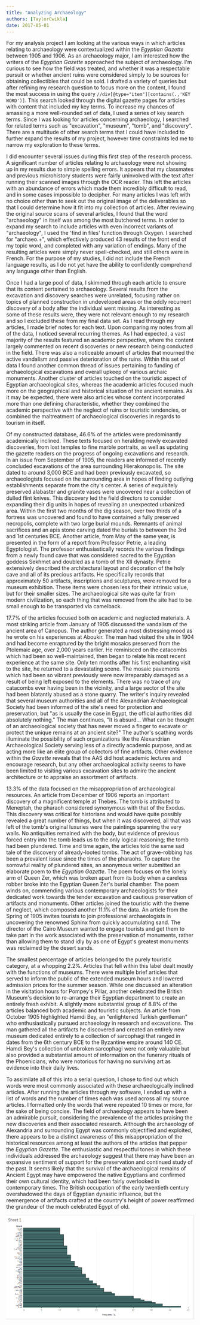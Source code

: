 ```yaml
---
title: "Analyzing Archaeology"
authors: [TaylorCwikla]
date: 2017-05-01
---
```


For my analysis project I am looking at the various ways in which articles relating to archaeology were contextualized within the *Egyptian Gazette* between 1905 and 1906. As an archaeology major, I am interested how the writers of the *Egyptian Gazette* approached the subject of archaeology. I'm curious to see how the field was treated, and whether it was a respectable pursuit or whether ancient ruins were considered simply to be sources for obtaining collectibles that could be sold. I drafted a variety of queries but after refining my research question to focus more on the content, I found the most success in using the query `//div[@type="item"][contains(.,'KEY WORD')]`. This search looked through the digital gazette pages for articles with content that included my key terms. To increase my chances of amassing a more well-rounded set of data, I used a series of key search terms. Since I was looking for articles concerning archaeology, I searched for related terms such as "excavation", "museum", "tomb", and "discovery". There are a multitude of other search terms that I could have included to further expand the results of my project, however time constraints led me to narrow my exploration to these terms.

I did encounter several issues during this first step of the research process. A significant number of articles relating to archaeology were not showing up in my results due to simple spelling errors. It appears that my classmates and previous microhistory students were fairly uninvolved with the text after running their scanned images through the OCR reader. This left the articles with an abundance of errors which made them incredibly difficult to read, and in some cases impossible to decipher. For many articles I was left with no choice other than to seek out the original image of the deliverables so that I could determine how it fit into my collection of articles. After reviewing the original source scans of several articles, I found that the word "archaeology" in itself was among the most butchered terms. In order to expand my search to include articles with even incorrect variants of "archaeology", I used the 'find in files' function through Oxygen. I searched for "archaeo.+", which effectively produced 43 results of the front end of my topic word, and completed with any variation of endings. Many of the resulting articles were simply never spell-checked, and still others were in French. For the purpose of my studies, I did not include the French language results, as I do not yet have the ability to confidently comprehend any language other than English.

Once I had a large pool of data, I skimmed through each article to ensure that its content pertained to archaeology. Several results from the excavation and discovery searches were unrelated, focusing rather on topics of planned construction in undeveloped areas or the oddly recurrent discovery of a body after the individual went missing. As interesting as some of these results were, they were not relevant enough to my research and so I excluded these from my final data set. As I read through my articles, I made brief notes for each text. Upon comparing my notes from all of the data, I noticed several recurring themes. As I had expected, a vast majority of the results featured an academic perspective, where the content largely commented on recent discoveries or new research being conducted in the field. There was also a noticeable amount of articles that mourned the active vandalism and passive deterioration of the ruins. Within this set of data I found another common thread of issues pertaining to funding of archaeological excavations and overall upkeep of various archaic monuments. Another cluster of articles touched on the touristic aspect of Egyptian archaeological sites, whereas the academic articles focused much more on the geographical and historical situation of the ancient remains. As it may be expected, there were also articles whose content incorporated more than one defining characteristic, whether they combined the academic perspective with the neglect of ruins or touristic tendencies, or combined the maltreatment of archaeological discoveries in regards to tourism in itself.

Of my constructed database, 46.6% of the articles were predominantly academically inclined. These texts focused on heralding newly excavated discoveries, from lost temples to fine marble portraits, as well as updating the gazette readers on the progress of ongoing excavations and research. In an issue from September of 1905, the readers are informed of recently concluded excavations of the area surrounding Hierakonopolis. The site dated to around 3,000 BCE and had been previously excavated, so archaeologists focused on the surrounding area in hopes of finding outlying establishments separate from the city's center. A series of exquisitely preserved alabaster and granite vases were uncovered near a collection of dulled flint knives. This discovery led the field directors to consider expanding their dig units in hopes of revealing an unexpected urbanized area. Within the first two months of the dig season, over two thirds of a fortress was uncovered and found to have contained a fully preserved necropolis, complete with two large burial mounds. Remnants of animal sacrifices and an apis stone carving dated the burials to between the 3rd and 1st centuries BCE. Another article, from May of the same year, is presented in the form of a report from Professor Petrie, a leading Egyptologist. The professor enthusiastically records the various findings from a newly found cave that was considered sacred to the Egyptian goddess Sekhmet and doubled as a tomb of the XII dynasty. Petrie extensively described the architectural layout and decoration of the holy cave and all of its precious artifacts. He specifically records that approximately 50 artifacts, inscriptions and sculptures, were removed for a museum exhibition. These items were chosen less for their intrinsic value, but for their smaller sizes. The archaeological site was quite far from modern civilization, so each thing that was removed from the site had to be small enough to be transported via camelback.

17.7% of the articles focused both on academic and neglected materials. A most striking article from January of 1905 discussed the vandalism of the ancient area of Canopus. The author generated a most distressing mood as he wrote on his experiences at Aboukir. The man had visited the site in 1904 and had become enraptured by the bright mosaics preserved from the Ptolemaic age, over 2,000 years earlier. He reminisced on the catacombs which had been so well-maintained, then began to relate his most recent experience at the same site. Only ten months after his first enchanting visit to the site, he returned to a devastating scene. The mosaic pavements which had been so vibrant previously were now irreparably damaged as a result of being left exposed to the elements. There was no trace of any catacombs ever having been in the vicinity, and a large sector of the site had been blatantly abused as a stone quarry. The writer's inquiry revealed that several museum authorities and all of the Alexandrian Archaeological Society had been informed of the site's need for protection and preservation, but "as is usually the case in Egypt, the official authorities did absolutely nothing." The man continues, "It is absurd... What can be thought of an archaeological society that has never moved a finger to excavate or protect the unique remains at an ancient site?" The author's scathing words illuminate the possibility of such organizations like the Alexandrian Archaeological Society serving less of a directly academic purpose, and as acting more like an elite group of collectors of fine artifacts. Other evidence within the *Gazette* reveals that the AAS did host academic lectures and encourage research, but any other archaeological activity seems to have been limited to visiting various excavation sites to admire the ancient architecture or to appraise an assortment of artifacts.

13.3% of the data focused on the misappropriation of archaeological resources. An article from December of 1906 reports an important discovery of a magnificent temple at Thebes. The tomb is attributed to Meneptah, the pharaoh considered synonymous with that of the Exodus. This discovery was critical for historians and would have quite possibly revealed a great number of things, but when it was discovered, all that was left of the tomb's original luxuries were the paintings spanning the very walls. No antiquities remained with the body, but evidence of previous forced entry into the tomb leads us to the only logical reasoning; the tomb had been plundered. Time and time again, the articles told the same sad tale of the discovery of already-looted tombs. The act of grave-robbing has been a prevalent issue since the times of the pharaohs. To capture the sorrowful reality of plundered sites, an anonymous writer submitted an elaborate poem to the *Egyptian Gazette*. The poem focuses on the lonely arm of Queen Zer, which was broken apart from its body when a careless robber broke into the Egyptian Queen Zer's burial chamber. The poem winds on, commending various contemporary archaeologists for their dedicated work towards the tender excavation and cautious preservation of artifacts and monuments. Other articles joined the touristic with the theme of neglect, which composed another 11.1% of the data. An article from the Spring of 1905 invites tourists to join professional archaeologists in uncovering the renowned Sphinx from quickly accumulating sand. The director of the Cairo Museum wanted to engage tourists and get them to take part in the work associated with the preservation of monuments, rather than allowing them to stand idly by as one of Egypt's greatest monuments was reclaimed by the desert sands.

The smallest percentage of articles belonged to the purely touristic category, at a whopping 2.2%. Articles that fell within this label dealt mostly with the functions of museums. There were multiple brief articles that served to inform the public of the extended museum hours and lowered admission prices for the summer season. While one discussed an alteration in the visitation hours for Pompey's Pillar, another celebrated the British Museum's decision to re-arrange their Egyptian department to create an entirely fresh exhibit. A slightly more substantial group of 8.8% of the articles balanced both academic and touristic subjects. An article from October 1905 highlighted Hamdi Bey, an "enlightened Turkish gentleman" who enthusiastically pursued archaeology in research and excavations. The man gathered all the artifacts he discovered and created an entirely new museum dedicated entirely to a collection of sarcophagi that ranged in dates from the 6th century BCE to the Byzantine empire around 140 CE. Hamdi Bey's collection of unbroken sarcophagi were not only valuable but also provided a substantial amount of information on the funerary rituals of the Phoenicians, who were notorious for having no surviving art as evidence into their daily lives.

To assimilate all of this into a serial question, I chose to find out which words were most commonly associated with these archaeologically inclined articles. After running the articles through my software, I ended up with a list of words and the number of times each was used across all my source articles. I formatted only the words that were repeated 10 times or more, for the sake of being concise. The field of archaeology appears to have been an admirable pursuit, considering the prevalence of the articles praising the new discoveries and their associated research. Although the archaeology of Alexandria and surrounding Egypt was commonly objectified and exploited, there appears to be a distinct awareness of this misappropriation of the historical resources among at least the authors of the articles that pepper the *Egyptian Gazette*. The enthusiastic and respectful tones in which these individuals addressed the archaeology suggest that there may have been  an expansive sentiment of support for the preservation and continued study of the past. It seems likely that the survival of the archaeological remains of Ancient Egypt may have empowered the native Egyptians and confirmed their own cultural identity, which had been fairly overlooked in contemporary times. The British occupation of the early twentieth century overshadowed the days of Egyptian dynastic influence, but the reemergence of artifacts crafted at the country's height of power reaffirmed the grandeur of the much celebrated Egypt of old.

![Word Frequency Visualization](cwiklaWordFrequencyVisualization.png)

